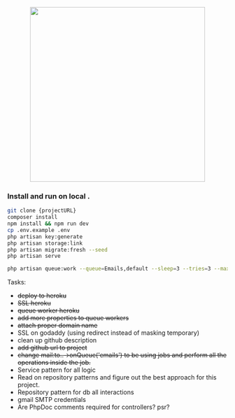 <p align="center"><a href="https://laravel.com" target="_blank"><img src="https://raw.githubusercontent.com/laravel/art/master/logo-lockup/5%20SVG/2%20CMYK/1%20Full%20Color/laravel-logolockup-cmyk-red.svg" width="400"></a></p>

### Install and run on local .

```sh
git clone {projectURL}
composer install
npm install && npm run dev
cp .env.example .env
php artisan key:generate
php artisan storage:link
php artisan migrate:fresh --seed
php artisan serve

php artisan queue:work --queue=Emails,default --sleep=3 --tries=3 --max-time=3600 --timeout=1800
```

Tasks:

- ~~deploy to heroku~~
- ~~SSL heroku~~
- ~~queue worker heroku~~
- ~~add more properties to queue workers~~
- ~~attach proper domain name~~
- SSL on godaddy (using redirect instead of masking temporary)
- clean up github description
- ~~add github url to project~~
- ~~change mail:to..->onQueue('emails') to be using jobs and perform all the operations inside the job.~~
- Service pattern for all logic
- Read on repository patterns and figure out the best approach for this project.
- Repository pattern for db all interactions
- gmail SMTP credentials
- Are PhpDoc comments required for controllers? psr?
